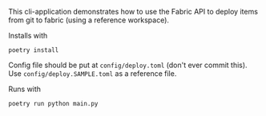 This cli-application demonstrates how to use the Fabric API to deploy items
from git to fabric (using a reference workspace).

Installs with 
```
poetry install
```

Config file should be put at `config/deploy.toml` (don't ever commit this).
Use `config/deploy.SAMPLE.toml` as a reference file.

Runs with 
```
poetry run python main.py
```

